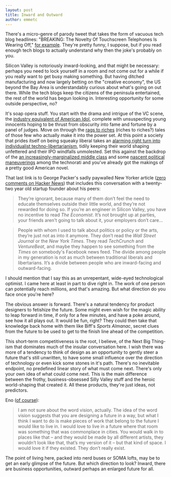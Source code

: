 ```yaml
---
layout: post
title: Inward and Outward
author: emmetc
---
```


There's a micro-genre of parody tweet that takes the form of vacuous tech blog headlines: "BREAKING: The Novelty Of Touchscreen Telephones Is Wearing Off," [for example](https://twitter.com/NextTechBlog/status/334105454349262848). They're pretty funny, I suppose, but if you read enough tech blogs to actually understand why then the joke's probably on you.

Silicon Valley is notoriously inward-looking, and that might be necessary: perhaps you need to lock yourself in a room and not come out for a while if you really want to get busy making something. But having ditched manufacturing and now largely betting on the "creative economy", the US beyond the Bay Area is understandably curious about what's going on out there. While the tech blogs keep the citizens of the peninsula entertained, the rest of the world has begun looking in. Interesting opportunity for some outside perspective, no?

It's soap opera stuff. You start with the drama and intrigue of the VC scene, the [industry equivalent of American Idol](http://www.nytimes.com/2013/05/05/magazine/y-combinator-silicon-valleys-start-up-machine.html?pagewanted=all "Silicon Valley’s Start-Up Machine - NY Times"), complete with unsuspecting young innocents hoping to be thrust from obscurity into fame and fortune by a panel of judges. Move on through the [rags to riches](http://www.vanityfair.com/business/2013/06/kara-swisher-instagram "The Money Shot - Vanity Fair") (riches to riches?) tales of those few who actually make it into the power set. At this point a society that prides itself on being squeaky liberal takes an [alarming right turn into individualist techno-libertarianism](http://www.newyorker.com/reporting/2011/11/28/111128fa_fact_packer?currentPage=all "No Death, No Taxes: The libertarian futurism of a Silicon Valley billionaire - The New Yorker"), tidily keeping their world shaping unfettered and their IPO windfalls unmolested. Set this against the backdrop of the [an increasingly-marginalized middle class](http://www.lrb.co.uk/v35/n03/rebecca-solnit/diary "Rebecca Solnit on the Google Bus - LRB") and some [nascent political maneuverings](http://www.newyorker.com/reporting/2013/05/27/130527fa_fact_packer "Change the World - The New Yorker") among the technorati and you've already got the makings of a pretty good American novel.

That last link is to George Packer's sadly paywalled New Yorker article ([zero comments on Hacker News](https://news.ycombinator.com/item?id=5741116)) that includes this conversation with a twenty-two year old startup founder about his peers:

> They’re ignorant, because many of them don’t feel the need to educate themselves outside their little world, and they’re not rewarded for doing so. If you’re an engineer in Silicon Valley, you have no incentive to read _The Economist_. It’s not brought up at parties, your friends aren't going to talk about it, your employers don’t care...

> People with whom I used to talk about politics or policy or the arts, they’re just not as into it anymore. They don’t read the _Wall Street Journal_ or the _New York Times_. They read _TechCrunch_ and _VentureBeat_, and maybe they happen to see something from the _Times_ on somebody's Facebook news feed. The divide among people in my generation is not as much between traditional liberals and libertarians. It’s a divide between people who are inward-facing and outward-facing.

I should mention that I say this as an unrepentant, wide-eyed technological optimist. I came here at least in part to dive right in. The work of one person can potentially reach millions, and that's amazing. But what direction do you face once you're here?

The obvious answer is forward. There's a natural tendency for product designers to fetishize the future. Some might even wish for the magic ability to leap forward in time, if only for a few minutes, and have a poke around, see how it all plays out. It would be fun, right? They could then take that knowledge back home with them like Biff's _Sports Almanac_, secret clues from the future to be used to get to the finish line ahead of the competition.

This short-term competitiveness is the root, I believe, of the Next Big Thing-ism that dominates much of the insular conversation here. I wish there was more of a tendency to think of design as an opportunity to gently steer a future that's still unwritten, to have some small influence over the direction of technology or even kick some stones in it's path. There's no inevitable endpoint, no predefined linear story of what must come next. There's only your own idea of what could come next. This is the main difference between the frothy, business-obsessed Silly Valley stuff and the heroic world-shaping that created it. All these products, they're just ideas, not predictors.

Eno ([of course](http://entertainment.time.com/2013/05/09/brian-eno-on-art-music-and-inspiration/#ixzz2SupCXutE "Brian Eno On Art, Music And Inspiration - Time")):

> I am not sure about the word vision, actually. The idea of the word vision suggests that you are designing a future in a way, but what I think I want to do is make pieces of work that belong to the future I would like to live in. I would love to live in a future where that room was something that was commonplace in cities. You would walk in to places like that – and they would be made by all different artists, they wouldn’t look like that, that’s my version of it – but that kind of space. I would love it if they existed. They don’t really exist.

The point of living here, packed into nerd buses or SOMA lofts, may be to get an early glimpse of the future. But which direction to look? Inward, there are business opportunities, outward perhaps an enlarged future for all.